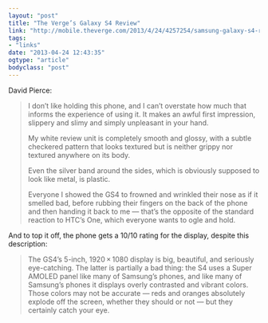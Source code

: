 ```yaml
---
layout: "post"
title: "The Verge’s Galaxy S4 Review"
link: "http://mobile.theverge.com/2013/4/24/4257254/samsung-galaxy-s4-review"
tags: 
- "links"
date: "2013-04-24 12:43:35"
ogtype: "article"
bodyclass: "post"
---
```


David Pierce:

> I don’t like holding this phone, and I can’t overstate how much that informs the experience of using it. It makes an awful first impression, slippery and slimy and simply unpleasant in your hand.
> 
> My white review unit is completely smooth and glossy, with a subtle checkered pattern that looks textured but is neither grippy nor textured anywhere on its body.
> 
> Even the silver band around the sides, which is obviously supposed to look like metal, is plastic.
> 
> Everyone I showed the GS4 to frowned and wrinkled their nose as if it smelled bad, before rubbing their fingers on the back of the phone and then handing it back to me — that’s the opposite of the standard reaction to HTC’s One, which everyone wants to ogle and hold.

And to top it off, the phone gets a 10/10 rating for the display, despite this description:

> The GS4’s 5-inch, 1920 × 1080 display is big, beautiful, and seriously eye-catching. The latter is partially a bad thing: the S4 uses a Super AMOLED panel like many of Samsung’s phones, and like many of Samsung’s phones it displays overly contrasted and vibrant colors. Those colors may not be accurate — reds and oranges absolutely explode off the screen, whether they should or not — but they certainly catch your eye.